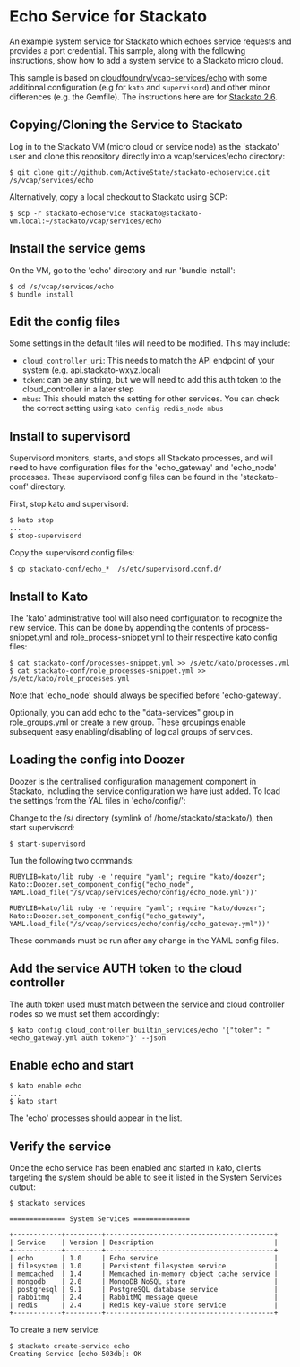 Echo Service for Stackato
=========================

An example system service for Stackato which echoes service requests and
provides a port credential. This sample, along with the following
instructions, show how to add a system service to a Stackato micro
cloud.

This sample is based on [cloudfoundry/vcap-services/echo](https://github.com/cloudfoundry/vcap-services/tree/master/echo)
with some additional configuration (e.g for `kato` and `supervisord`)
and other minor differences (e.g. the Gemfile). The instructions
here are for [Stackato
2.6](http://www.activestate.com/stackato/get_stackato).

## Copying/Cloning the Service to Stackato

Log in to the Stackato VM (micro cloud or service node) as the
'stackato' user and clone this repository directly into a
vcap/services/echo directory:

    $ git clone git://github.com/ActiveState/stackato-echoservice.git /s/vcap/services/echo

Alternatively, copy a local checkout to Stackato using SCP:

    $ scp -r stackato-echoservice stackato@stackato-vm.local:~/stackato/vcap/services/echo

## Install the service gems

On the VM, go to the 'echo' directory and run 'bundle install':

    $ cd /s/vcap/services/echo
    $ bundle install

## Edit the config files

Some settings in the default files will need to be modified. This may include:

* `cloud_controller_uri`: This needs to match the API endpoint of your
  system (e.g. api.stackato-wxyz.local)
* `token`: can be any string, but we will need to add this auth token
  to the cloud_controller in a later step
* `mbus`: This should match the setting for other services. You can check
  the correct setting using `kato config redis_node mbus`

## Install to supervisord

Supervisord monitors, starts, and stops all Stackato processes, and will
need to have configuration files for the 'echo_gateway' and 'echo_node'
processes. These supervisord config files can be found in the
'stackato-conf' directory.

First, stop kato and supervisord:

    $ kato stop
    ...
    $ stop-supervisord
  
Copy the supervisord config files:

    $ cp stackato-conf/echo_*  /s/etc/supervisord.conf.d/
  

## Install to Kato

The 'kato' administrative tool will also need configuration to recognize
the new service. This can be done by appending the contents of
process-snippet.yml and role_process-snippet.yml to their respective
kato config files:

    $ cat stackato-conf/processes-snippet.yml >> /s/etc/kato/processes.yml
    $ cat stackato-conf/role_processes-snippet.yml >> /s/etc/kato/role_processes.yml

Note that 'echo_node' should always be specified before 'echo-gateway'.

Optionally, you can add echo to the "data-services" group in
role_groups.yml or create a new group. These groupings enable subsequent
easy enabling/disabling of logical groups of services.

## Loading the config into Doozer

Doozer is the centralised configuration management component in
Stackato, including the service configuration we have just added. To
load the settings from the YAL files in 'echo/config/':

Change to the /s/ directory (symlink of /home/stackato/stackato/), then start supervisord:

    $ start-supervisord

Tun the following two commands:

    RUBYLIB=kato/lib ruby -e 'require "yaml"; require "kato/doozer"; Kato::Doozer.set_component_config("echo_node", YAML.load_file("/s/vcap/services/echo/config/echo_node.yml"))'
  
    RUBYLIB=kato/lib ruby -e 'require "yaml"; require "kato/doozer"; Kato::Doozer.set_component_config("echo_gateway", YAML.load_file("/s/vcap/services/echo/config/echo_gateway.yml"))'
  
These commands must be run after any change in the YAML config files.


## Add the service AUTH token to the cloud controller

The auth token used  must match between the service and cloud controller
nodes so we must set them accordingly:

    $ kato config cloud_controller builtin_services/echo '{"token": "<echo_gateway.yml auth token>"}' --json

## Enable echo and start

    $ kato enable echo
    ...
    $ kato start
    
The 'echo' processes should appear in the list.

## Verify the service

Once the echo service has been enabled and started in kato, clients
targeting the system should be able to see it listed in the System
Services output:

    $ stackato services
  
    ============== System Services ==============
   
    +------------+---------+------------------------------------------+
    | Service    | Version | Description                              |
    +------------+---------+------------------------------------------+
    | echo       | 1.0     | Echo service                             |
    | filesystem | 1.0     | Persistent filesystem service            |
    | memcached  | 1.4     | Memcached in-memory object cache service |
    | mongodb    | 2.0     | MongoDB NoSQL store                      |
    | postgresql | 9.1     | PostgreSQL database service              |
    | rabbitmq   | 2.4     | RabbitMQ message queue                   |
    | redis      | 2.4     | Redis key-value store service            |
    +------------+---------+------------------------------------------+
    
To create a new service:

    $ stackato create-service echo
    Creating Service [echo-503db]: OK
